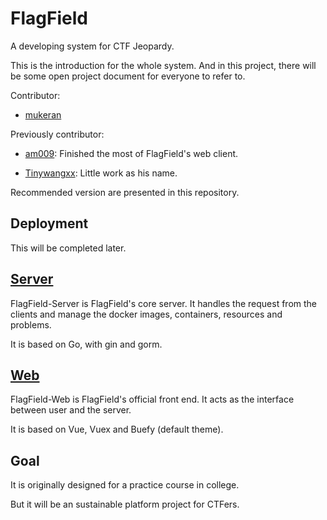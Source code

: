 # FlagField
A developing system for CTF Jeopardy.

This is the introduction for the whole system. And in this project, there will be some open project document for everyone to refer to.

Contributor:

- [mukeran](https://github.com/mukeran)

Previously contributor:

- [am009](https://github.com/am009): Finished the most of FlagField's web client.

- [Tinywangxx](https://github.com/Tinywangxx): Little work as his name.

Recommended version are presented in this repository.

## Deployment

This will be completed later.

## [Server](https://github.com/mukeran/FlagField-Server)

FlagField-Server is FlagField's core server. It handles the request from the clients and manage the docker images, containers, resources and problems.

It is based on Go, with gin and gorm.

## [Web](https://github.com/mukeran/FlagField-Web)

FlagField-Web is FlagField's official front end.  It acts as the interface between user and the server.

It is based on Vue, Vuex and Buefy (default theme).

## Goal

It is originally designed for a practice course in college.

But it will be an sustainable platform project for CTFers.

